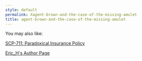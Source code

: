 ```yaml
---
style: default
permalink: Xagent-brown-and-the-case-of-the-missing-amulet
title: agent-brown-and-the-case-of-the-missing-amulet
---
```

You may also like:

[SCP-711: Paradoxical Insurance Policy](http://scp-wiki.net/scp-711)

[Eric_H's Author Page](http://scp-wiki.net/eric-h-s-author-page)
